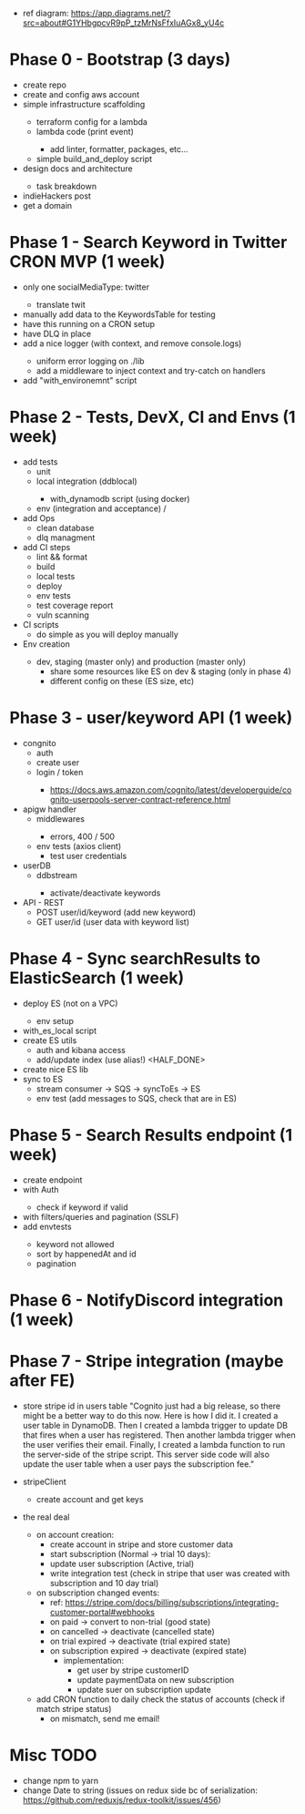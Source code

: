 - ref diagram: https://app.diagrams.net/?src=about#G1YHbgpcvR9pP_tzMrNsFfxIuAGx8_yU4c

# Phase 0 - Bootstrap (3 days)

- create repo <DONE>
- create and config aws account <DONE>
- simple infrastructure scaffolding <DONE>
  - terraform config for a lambda <DONE>
  - lambda code (print event) <DONE>
    - add linter, formatter, packages, etc... <DONE>
  - simple build_and_deploy script <DONE>
- design docs and architecture <DONE>
  - task breakdown <DONE>
- indieHackers post <DONE>
- get a domain <DONE>

# Phase 1 - Search Keyword in Twitter CRON MVP (1 week)

- only one socialMediaType: twitter <DONE>
  - translate twit <DONE>
- manually add data to the KeywordsTable for testing <DONE>
- have this running on a CRON setup <DONE>
- have DLQ in place <DONE>
- add a nice logger (with context, and remove console.logs) <DONE>
  - uniform error logging on ./lib <DONE>
  - add a middleware to inject context and try-catch on handlers <DONE>
- add "with_environemnt" script <DONE>

# Phase 2 - Tests, DevX, CI and Envs (1 week)

- add tests
  - unit <DONE>
  - local integration (ddblocal) <DONE>
    - with_dynamodb script (using docker) <DONE>
  - env (integration and acceptance) <DONE>/<SKIP>
- add Ops
  - clean database <DONE>
  - dlq managment <SKIP>
- add CI steps
  - lint && format <DONE>
  - build <DONE>
  - local tests <DONE>
  - deploy <DONE>
  - env tests <DONE>
  - test coverage report <DONE>
  - vuln scanning <DONE>
- CI scripts
  - do simple as you will deploy manually <HALFDONE>
- Env creation <SKIP>
  - dev, staging (master only) and production (master only)
    - share some resources like ES on dev & staging (only in phase 4)
    - different config on these (ES size, etc)

# Phase 3 - user/keyword API (1 week)

- congnito
  - auth <DONE>
  - create user <DONE>
  - login / token <DONE>
    - https://docs.aws.amazon.com/cognito/latest/developerguide/cognito-userpools-server-contract-reference.html
- apigw handler
  - middlewares <DONE>
    - errors, 400 / 500 <DONE>
  - env tests (axios client)
    - test user credentials <DONE>
- userDB
  - ddbstream <DONE>
    - activate/deactivate keywords <DONE>
- API - REST
  - POST user/id/keyword (add new keyword) <DONE>
  - GET user/id (user data with keyword list) <DONE>

# Phase 4 - Sync searchResults to ElasticSearch (1 week)

- deploy ES (not on a VPC) <DONE>
  - env setup <SKIP>
- with_es_local script <DONE>
- create ES utils
  - auth and kibana access <DONE>
  - add/update index (use alias!) <HALF_DONE>
- create nice ES lib <DONE>
- sync to ES
  - stream consumer -> SQS -> syncToEs -> ES <DONE>
  - env test (add messages to SQS, check that are in ES) <DONE>

# Phase 5 - Search Results endpoint (1 week)

- create endpoint <DONE>
- with Auth <DONE>
  - check if keyword if valid <DONE>
- with filters/queries and pagination (SSLF) <DONE>
- add envtests <DONE>
  - keyword not allowed <DONE>
  - sort by happenedAt and id <DONE>
  - pagination

# Phase 6 - NotifyDiscord integration (1 week)

# Phase 7 - Stripe integration (maybe after FE)

- store stripe id in users table
  "Cognito just had a big release, so there might be a better way to do this now. Here is how I did it. I created a user table in DynamoDB. Then I created a lambda trigger to update DB that fires when a user has registered. Then another lambda trigger when the user verifies their email. Finally, I created a lambda function to run the server-side of the stripe script. This server side code will also update the user table when a user pays the subscription fee."
- stripeClient

  - create account and get keys

- the real deal
  - on account creation:
    - create account in stripe and store customer data <DONE>
    - start subscription (Normal -> trial 10 days): <DONE>
    - update user subscription (Active, trial) <DONE>
    - write integration test (check in stripe that user was created with subscription and 10 day trial) <DONE>
  - on subscription changed events:
    - ref: https://stripe.com/docs/billing/subscriptions/integrating-customer-portal#webhooks
    - on paid -> convert to non-trial (good state)
    - on cancelled -> deactivate (cancelled state)
    - on trial expired -> deactivate (trial expired state)
    - on subscription expired -> deactivate (expired state)
      - implementation:
        - get user by stripe customerID
        - update paymentData on new subscription
        - update suer on subscription update
  - add CRON function to daily check the status of accounts (check if match stripe status)
    - on mismatch, send me email!

# Misc TODO

- change npm to yarn <DONE>
- change Date to string (issues on redux side bc of serialization: https://github.com/reduxjs/redux-toolkit/issues/456) <DONE>
